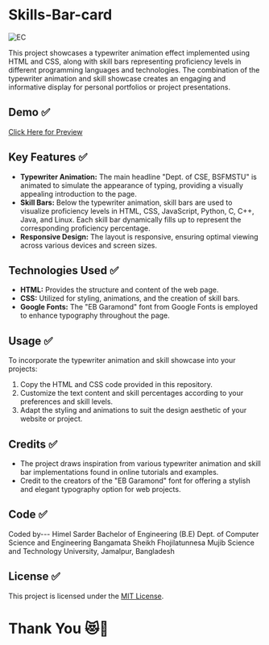# Skills-Bar-card
![EC](https://github.com/Himel-Sarder/Skills-Bar-card/assets/143216886/e71b108d-9a18-4c17-9e94-0de54b7c78e4)


This project showcases a typewriter animation effect implemented using HTML and CSS, along with skill bars representing proficiency levels in different programming languages and technologies. The combination of the typewriter animation and skill showcase creates an engaging and informative display for personal portfolios or project presentations.
## Demo ✅
[Click Here for Preview](https://himel-sarder.github.io/Skills-Bar-card/)

## Key Features ✅

- **Typewriter Animation:** The main headline "Dept. of CSE, BSFMSTU" is animated to simulate the appearance of typing, providing a visually appealing introduction to the page.
- **Skill Bars:** Below the typewriter animation, skill bars are used to visualize proficiency levels in HTML, CSS, JavaScript, Python, C, C++, Java, and Linux. Each skill bar dynamically fills up to represent the corresponding proficiency percentage.
- **Responsive Design:** The layout is responsive, ensuring optimal viewing across various devices and screen sizes.

## Technologies Used ✅

- **HTML:** Provides the structure and content of the web page.
- **CSS:** Utilized for styling, animations, and the creation of skill bars.
- **Google Fonts:** The "EB Garamond" font from Google Fonts is employed to enhance typography throughout the page.

## Usage ✅

To incorporate the typewriter animation and skill showcase into your projects:

1. Copy the HTML and CSS code provided in this repository.
2. Customize the text content and skill percentages according to your preferences and skill levels.
3. Adapt the styling and animations to suit the design aesthetic of your website or project.

## Credits ✅

- The project draws inspiration from various typewriter animation and skill bar implementations found in online tutorials and examples.
- Credit to the creators of the "EB Garamond" font for offering a stylish and elegant typography option for web projects.

## Code   ✅
Coded by---
Himel Sarder
Bachelor of Engineering (B.E)
Dept. of Computer Science and Engineering
Bangamata Sheikh Fhojilatunnesa Mujib Science and Technology University, Jamalpur, Bangladesh

## License ✅

This project is licensed under the [MIT License](LICENSE).

# Thank You 😻🤍
